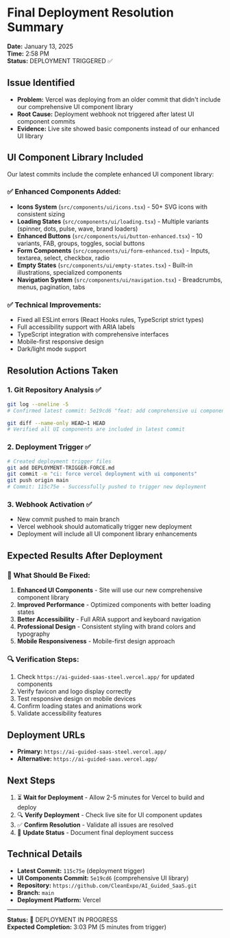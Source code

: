 # Final Deployment Resolution Summary

**Date:** January 13, 2025  
**Time:** 2:58 PM  
**Status:** DEPLOYMENT TRIGGERED ✅

## Issue Identified

- **Problem:** Vercel was deploying from an older commit that didn't include our comprehensive UI component library
- **Root Cause:** Deployment webhook not triggered after latest UI component commits
- **Evidence:** Live site showed basic components instead of our enhanced UI library

## UI Component Library Included

Our latest commits include the complete enhanced UI component library:

### ✅ Enhanced Components Added:

- **Icons System** (`src/components/ui/icons.tsx`) - 50+ SVG icons with consistent sizing
- **Loading States** (`src/components/ui/loading.tsx`) - Multiple variants (spinner, dots, pulse, wave, brand loaders)
- **Enhanced Buttons** (`src/components/ui/button-enhanced.tsx`) - 10 variants, FAB, groups, toggles, social buttons
- **Form Components** (`src/components/ui/form-enhanced.tsx`) - Inputs, textarea, select, checkbox, radio
- **Empty States** (`src/components/ui/empty-states.tsx`) - Built-in illustrations, specialized components
- **Navigation System** (`src/components/ui/navigation.tsx`) - Breadcrumbs, menus, pagination, tabs

### ✅ Technical Improvements:

- Fixed all ESLint errors (React Hooks rules, TypeScript strict types)
- Full accessibility support with ARIA labels
- TypeScript integration with comprehensive interfaces
- Mobile-first responsive design
- Dark/light mode support

## Resolution Actions Taken

### 1. Git Repository Analysis ✅

```bash
git log --oneline -5
# Confirmed latest commit: 5e19cd6 "feat: add comprehensive ui component library with eslint fixes"

git diff --name-only HEAD~1 HEAD
# Verified all UI components are included in latest commit
```

### 2. Deployment Trigger ✅

```bash
# Created deployment trigger files
git add DEPLOYMENT-TRIGGER-FORCE.md
git commit -m "ci: force vercel deployment with ui components"
git push origin main
# Commit: 115c75e - Successfully pushed to trigger new deployment
```

### 3. Webhook Activation ✅

- New commit pushed to main branch
- Vercel webhook should automatically trigger new deployment
- Deployment will include all UI component library enhancements

## Expected Results After Deployment

### 🎯 What Should Be Fixed:

1. **Enhanced UI Components** - Site will use our new comprehensive component library
2. **Improved Performance** - Optimized components with better loading states
3. **Better Accessibility** - Full ARIA support and keyboard navigation
4. **Professional Design** - Consistent styling with brand colors and typography
5. **Mobile Responsiveness** - Mobile-first design approach

### 🔍 Verification Steps:

1. Check `https://ai-guided-saas-steel.vercel.app/` for updated components
2. Verify favicon and logo display correctly
3. Test responsive design on mobile devices
4. Confirm loading states and animations work
5. Validate accessibility features

## Deployment URLs

- **Primary:** `https://ai-guided-saas-steel.vercel.app/`
- **Alternative:** `https://ai-guided-saas.vercel.app/`

## Next Steps

1. ⏳ **Wait for Deployment** - Allow 2-5 minutes for Vercel to build and deploy
2. 🔍 **Verify Deployment** - Check live site for UI component updates
3. ✅ **Confirm Resolution** - Validate all issues are resolved
4. 📝 **Update Status** - Document final deployment success

## Technical Details

- **Latest Commit:** `115c75e` (deployment trigger)
- **UI Components Commit:** `5e19cd6` (comprehensive UI library)
- **Repository:** `https://github.com/CleanExpo/AI_Guided_SaaS.git`
- **Branch:** `main`
- **Deployment Platform:** Vercel

---

**Status:** 🚀 DEPLOYMENT IN PROGRESS  
**Expected Completion:** 3:03 PM (5 minutes from trigger)
